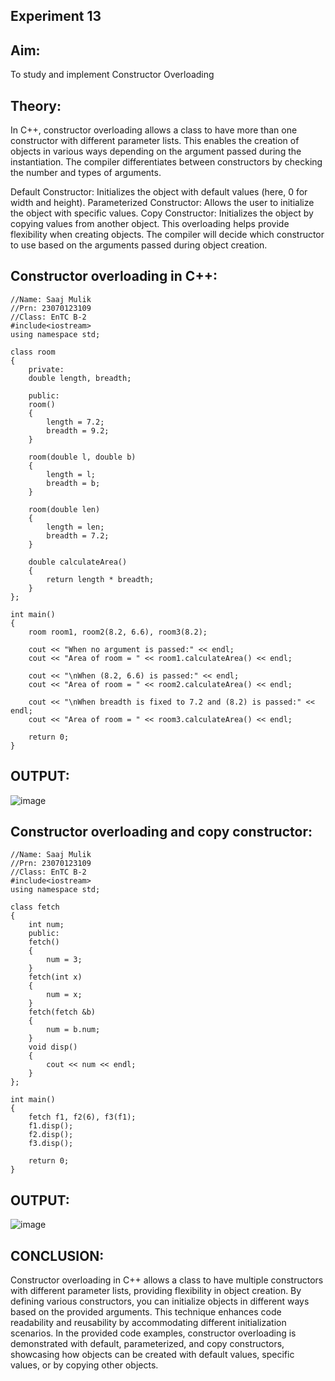 ## Experiment 13

## Aim:
To study and implement Constructor Overloading

## Theory:
In C++, constructor overloading allows a class to have more than one constructor with different parameter lists. This enables the creation of objects in various ways depending on the argument passed during the instantiation. The compiler differentiates between constructors by checking the number and types of arguments.

Default Constructor: Initializes the object with default values (here, 0 for width and height).
Parameterized Constructor: Allows the user to initialize the object with specific values.
Copy Constructor: Initializes the object by copying values from another object.
This overloading helps provide flexibility when creating objects. The compiler will decide which constructor to use based on the arguments passed during object creation.

## Constructor overloading in C++:
~~~
//Name: Saaj Mulik
//Prn: 23070123109
//Class: EnTC B-2
#include<iostream>
using namespace std;

class room
{
    private: 
    double length, breadth;

    public:
    room()
    {
        length = 7.2;
        breadth = 9.2;
    }

    room(double l, double b)
    {
        length = l;
        breadth = b; 
    }

    room(double len)
    {
        length = len;
        breadth = 7.2;
    }

    double calculateArea()
    {
        return length * breadth;
    }
};

int main()
{
    room room1, room2(8.2, 6.6), room3(8.2);

    cout << "When no argument is passed:" << endl;
    cout << "Area of room = " << room1.calculateArea() << endl;

    cout << "\nWhen (8.2, 6.6) is passed:" << endl;
    cout << "Area of room = " << room2.calculateArea() << endl;

    cout << "\nWhen breadth is fixed to 7.2 and (8.2) is passed:" << endl;
    cout << "Area of room = " << room3.calculateArea() << endl;

    return 0;
}
~~~

## OUTPUT:

![image](https://github.com/user-attachments/assets/2e150f1d-9e91-4375-93f6-c48a1f760fdc)

## Constructor overloading and copy constructor:
~~~
//Name: Saaj Mulik
//Prn: 23070123109
//Class: EnTC B-2
#include<iostream>
using namespace std;

class fetch
{
    int num;
    public:
    fetch()
    {
        num = 3;
    }
    fetch(int x)
    {
        num = x;
    }
    fetch(fetch &b)
    {
        num = b.num;
    }
    void disp()
    {
        cout << num << endl;
    }
};

int main()
{
    fetch f1, f2(6), f3(f1);
    f1.disp();
    f2.disp();
    f3.disp();

    return 0;
}
~~~

## OUTPUT:

![image](https://github.com/user-attachments/assets/2c42bebb-3eae-4823-9804-2813283f9d5a)

## CONCLUSION:
Constructor overloading in C++ allows a class to have multiple constructors with different parameter lists, providing flexibility in object creation. By defining various constructors, you can initialize objects in different ways based on the provided arguments. This technique enhances code readability and reusability by accommodating different initialization scenarios. In the provided code examples, constructor overloading is demonstrated with default, parameterized, and copy constructors, showcasing how objects can be created with default values, specific values, or by copying other objects.
